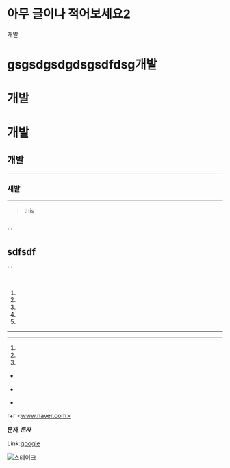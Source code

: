 # 아무 글이나 적어보세요2
개발

gsgsdgsdgdsgsdfdsg개발
=====
개발
=====
# 개발
## 개발
-----
### 새발
-----
> this
>> ##
'''
## sdfsdf
'''
>> #

1.
1.
1.
1.
1.
* * * * 

* *  * *
1.
    
1.
1.

*
-
+
r+r 
<www.naver.com> 

**문자**
***문자*** 

Link:[google](www.naver.com "go naver")  

![스테이크](https://www.google.co.kr/imgres?imgurl=http%3A%2F%2Fcfile6.uf.tistory.com%2Fimage%2F2730134C528E1C0C1E845B&imgrefurl=http%3A%2F%2Fslds2.tistory.com%2F1447&docid=7Zok-bL8gpz4AM&tbnid=uNAE4cf_Z2wdoM%3A&vet=10ahUKEwjawZH7zfvSAhXpx1QKHQGhCqAQMwgaKAAwAA..i&w=900&h=600&bih=708&biw=1517&q=%EC%8A%A4%ED%85%8C%EC%9D%B4%ED%81%AC&ved=0ahUKEwjawZH7zfvSAhXpx1QKHQGhCqAQMwgaKAAwAA&iact=mrc&uact=8)
